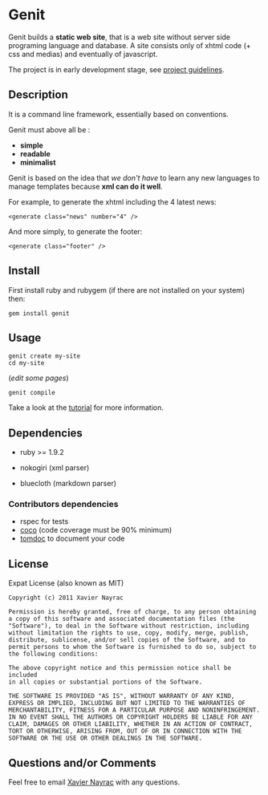 Genit
================

Genit builds a **static web site**, that is a web site without server side programing language
and database. A site consists only of xhtml code (+ css and medias) and eventually of javascript.

The project is in early development stage, see
[project guidelines](https://github.com/lkdjiin/genit/blob/master/project_guidelines.markdown).

Description
-----------

It is a command line framework, essentially based on conventions.

Genit must above all be :

  + **simple**
  + **readable**
  + **minimalist**

Genit is based on the idea that *we don't have* to learn any new languages to manage templates
because **xml can do it well**.

For example, to generate the xhtml including the 4 latest news:

    <generate class="news" number="4" />

And more simply, to generate the footer:

    <generate class="footer" />


Install
-------------------------

First install ruby and rubygem (if there are not installed on your system) then:

    gem install genit


Usage
--------------------------

    genit create my-site
    cd my-site
(*edit some pages*)

    genit compile

Take a look at the [tutorial](https://github.com/lkdjiin/genit/blob/master/documentation/tutorial.markdown) 
for more information.


Dependencies
--------------------------

  * ruby >= 1.9.2
  
  * nokogiri (xml parser)
  * bluecloth (markdown parser)

### Contributors dependencies

  * rspec for tests
  * [coco](https://github.com/lkdjiin/coco) (code coverage must be 90% minimum)
  * [tomdoc](http://tomdoc.org/) to document your code


License
--------------------------

Expat License (also known as MIT)

    Copyright (c) 2011 Xavier Nayrac

    Permission is hereby granted, free of charge, to any person obtaining
    a copy of this software and associated documentation files (the
    "Software"), to deal in the Software without restriction, including
    without limitation the rights to use, copy, modify, merge, publish,
    distribute, sublicense, and/or sell copies of the Software, and to
    permit persons to whom the Software is furnished to do so, subject to
    the following conditions:

    The above copyright notice and this permission notice shall be included
    in all copies or substantial portions of the Software.

    THE SOFTWARE IS PROVIDED "AS IS", WITHOUT WARRANTY OF ANY KIND,
    EXPRESS OR IMPLIED, INCLUDING BUT NOT LIMITED TO THE WARRANTIES OF
    MERCHANTABILITY, FITNESS FOR A PARTICULAR PURPOSE AND NONINFRINGEMENT.
    IN NO EVENT SHALL THE AUTHORS OR COPYRIGHT HOLDERS BE LIABLE FOR ANY
    CLAIM, DAMAGES OR OTHER LIABILITY, WHETHER IN AN ACTION OF CONTRACT,
    TORT OR OTHERWISE, ARISING FROM, OUT OF OR IN CONNECTION WITH THE
    SOFTWARE OR THE USE OR OTHER DEALINGS IN THE SOFTWARE.


Questions and/or Comments
--------------------------

Feel free to email [Xavier Nayrac](mailto:xavier.nayrac@gmail.com)
with any questions.
